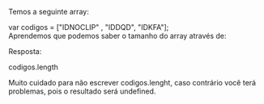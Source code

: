 Temos a seguinte array:

var codigos  = ["IDNOCLIP" , "IDDQD", "IDKFA"];<br>
Aprendemos que podemos saber o tamanho do array através de:

Resposta:

codigos.length<br>


Muito cuidado para não escrever codigos.lenght, caso contrário você terá problemas, pois o resultado será undefined.